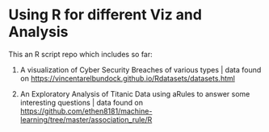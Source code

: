 # Using R for different Viz and Analysis 

This an R script repo which includes so far: 


1. A visualization of Cyber Security Breaches of various types | data found on https://vincentarelbundock.github.io/Rdatasets/datasets.html

2. An Exploratory Analysis of Titanic Data using aRules
to answer some interesting questions | data found on https://github.com/ethen8181/machine-learning/tree/master/association_rule/R
